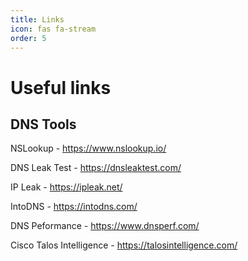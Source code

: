 ```yaml
---
title: Links
icon: fas fa-stream
order: 5
---
```


# Useful links 

## DNS Tools

NSLookup - https://www.nslookup.io/

DNS Leak Test - https://dnsleaktest.com/

IP Leak - https://ipleak.net/

IntoDNS - https://intodns.com/

DNS Peformance - https://www.dnsperf.com/

Cisco Talos Intelligence - https://talosintelligence.com/